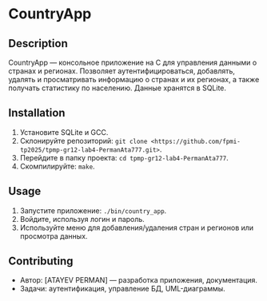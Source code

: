 # CountryApp

## Description
CountryApp — консольное приложение на C для управления данными о странах и регионах. Позволяет аутентифицироваться, добавлять, удалять и просматривать информацию о странах и их регионах, а также получать статистику по населению. Данные хранятся в SQLite.

## Installation
1. Установите SQLite и GCC.
2. Склонируйте репозиторий: `git clone <https://github.com/fpmi-tp2025/tpmp-gr12-lab4-PermanAta777.git>`.
3. Перейдите в папку проекта: `cd tpmp-gr12-lab4-PermanAta777`.
4. Скомпилируйте: `make`.

## Usage
1. Запустите приложение: `./bin/country_app`.
2. Войдите, используя логин и пароль.
3. Используйте меню для добавления/удаления стран и регионов или просмотра данных.

## Contributing
- Автор: [ATAYEV PERMAN] — разработка приложения, документация.
- Задачи: аутентификация, управление БД, UML-диаграммы.
